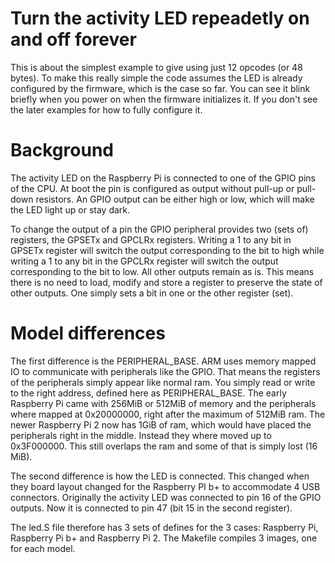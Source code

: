 Turn the activity LED repeadetly on and off forever
===================================================

This is about the simplest example to give using just 12 opcodes (or
48 bytes). To make this really simple the code assumes the LED is
already configured by the firmware, which is the case so far. You can
see it blink briefly when you power on when the firmware initializes
it. If you don't see the later examples for how to fully configure it.

Background
==========

The activity LED on the Raspberry Pi is connected to one of the GPIO
pins of the CPU. At boot the pin is configured as output without
pull-up or pull-down resistors. An GPIO output can be either high or
low, which will make the LED light up or stay dark.

To change the output of a pin the GPIO peripheral provides two (sets
of) registers, the GPSETx and GPCLRx registers. Writing a 1 to any bit
in GPSETx register will switch the output corresponding to the bit to
high while writing a 1 to any bit in the GPCLRx register will switch
the output corresponding to the bit to low. All other outputs remain
as is. This means there is no need to load, modify and store a
register to preserve the state of other outputs. One simply sets a bit
in one or the other register (set).

Model differences
=================

The first difference is the PERIPHERAL_BASE. ARM uses memory mapped IO
to communicate with peripherals like the GPIO. That means the
registers of the peripherals simply appear like normal ram. You simply
read or write to the right address, defined here as PERIPHERAL_BASE.
The early Raspberry Pi came with 256MiB or 512MiB of memory and the
peripherals where mapped at 0x20000000, right after the maximum of
512MiB ram. The newer Raspberry Pi 2 now has 1GiB of ram, which would
have placed the peripherals right in the middle. Instead they where
moved up to 0x3F000000. This still overlaps the ram and some of that
is simply lost (16 MiB).

The second difference is how the LED is connected. This changed when
they board layout changed for the Raspberry PI b+ to accommodate 4 USB
connectors. Originally the activity LED was connected to pin 16 of the
GPIO outputs. Now it is connected to pin 47 (bit 15 in the second
register).

The led.S file therefore has 3 sets of defines for the 3 cases:
Raspberry Pi, Raspberry Pi b+ and Raspberry Pi 2. The Makefile
compiles 3 images, one for each model.
